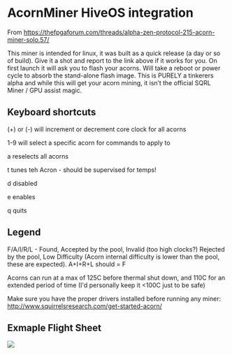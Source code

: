 # AcornMiner HiveOS integration

From https://thefpgaforum.com/threads/alpha-zen-protocol-215-acorn-miner-solo.57/

This miner is intended for linux, it was built as a quick release (a day or so of build). Give it a shot and report to the link above if it works for you. On first launch it will ask you to flash your acorns. Will take a reboot or power cycle to absorb the stand-alone flash image. This is PURELY a tinkerers alpha and while this will get your acorn mining, it isn’t the official SQRL Miner / GPU assist magic.

## Keyboard shortcuts
(+) or (-) will increment or decrement core clock for all acorns

1-9 will select a specific acorn for commands to apply to

a reselects all acorns

t tunes teh Acron - should be supervised for temps!

d disabled

e enables

q quits

## Legend
F/A/I/R/L - Found, Accepted by the pool, Invalid (too high clocks?) Rejected by the pool, Low Difficulty (Acorn internal difficulty is lower than the pool, these are expected). A+I+R+L should = F

Acorns can run at a max of 125C before thermal shut down, and 110C for an extended period of time (I'd personally keep it <100C just to be safe)

Make sure you have the proper drivers installed before running any miner: http://www.squirrelsresearch.com/get-started-acorn/

## Exmaple Flight Sheet
<img src="flight-sheet-example.png">
